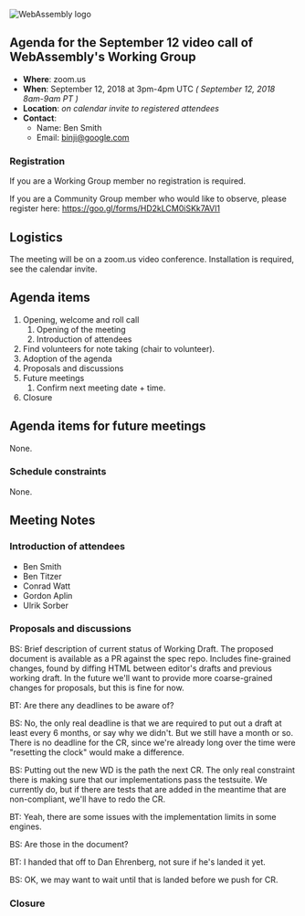 ![WebAssembly logo](/images/WebAssembly.png)

## Agenda for the September 12 video call of WebAssembly's Working Group

- **Where**: zoom.us
- **When**: September 12, 2018 at 3pm-4pm UTC *( September 12, 2018 8am-9am PT )*
- **Location**: *on calendar invite to registered attendees*
- **Contact**:
    - Name: Ben Smith
    - Email: binji@google.com

### Registration

If you are a Working Group member no registration is required.

If you are a Community Group member who would like to observe, please register
here:
https://goo.gl/forms/HD2kLCM0iSKk7AVl1

## Logistics

The meeting will be on a zoom.us video conference.
Installation is required, see the calendar invite.

## Agenda items

1. Opening, welcome and roll call
    1. Opening of the meeting
    1. Introduction of attendees
1. Find volunteers for note taking (chair to volunteer).
1. Adoption of the agenda
1. Proposals and discussions
1. Future meetings
    1. Confirm next meeting date + time.
1. Closure

## Agenda items for future meetings

None.

### Schedule constraints

None.

## Meeting Notes

### Introduction of attendees

* Ben Smith
* Ben Titzer
* Conrad Watt
* Gordon Aplin
* Ulrik Sorber

### Proposals and discussions

BS: Brief description of current status of Working Draft. The proposed document
is available as a PR against the spec repo. Includes fine-grained changes,
found by diffing HTML between editor's drafts and previous working draft. In
the future we'll want to provide more coarse-grained changes for proposals, but
this is fine for now.

BT: Are there any deadlines to be aware of?

BS: No, the only real deadline is that we are required to put out a draft at
least every 6 months, or say why we didn't. But we still have a month or so.
There is no deadline for the CR, since we're already long over the time were
"resetting the clock" would make a difference.

BS: Putting out the new WD is the path the next CR. The only real constraint
there is making sure that our implementations pass the testsuite. We currently
do, but if there are tests that are added in the meantime that are
non-compliant, we'll have to redo the CR.

BT: Yeah, there are some issues with the implementation limits in some engines.

BS: Are those in the document?

BT: I handed that off to Dan Ehrenberg, not sure if he's landed it yet.

BS: OK, we may want to wait until that is landed before we push for CR.

### Closure
